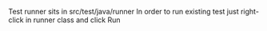 Test runner sits in src/test/java/runner
In order to run existing test just right-click in runner class and click Run
